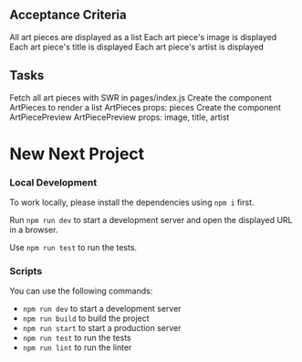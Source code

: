 ## Acceptance Criteria

All art pieces are displayed as a list
Each art piece's image is displayed
Each art piece's title is displayed
Each art piece's artist is displayed

## Tasks

Fetch all art pieces with SWR in pages/index.js
Create the component ArtPieces to render a list
ArtPieces props: pieces
Create the component ArtPiecePreview
ArtPiecePreview props: image, title, artist

# New Next Project

### Local Development

To work locally, please install the dependencies using `npm i` first.

Run `npm run dev` to start a development server and open the displayed URL in a browser.

Use `npm run test` to run the tests.

### Scripts

You can use the following commands:

- `npm run dev` to start a development server
- `npm run build` to build the project
- `npm run start` to start a production server
- `npm run test` to run the tests
- `npm run lint` to run the linter
